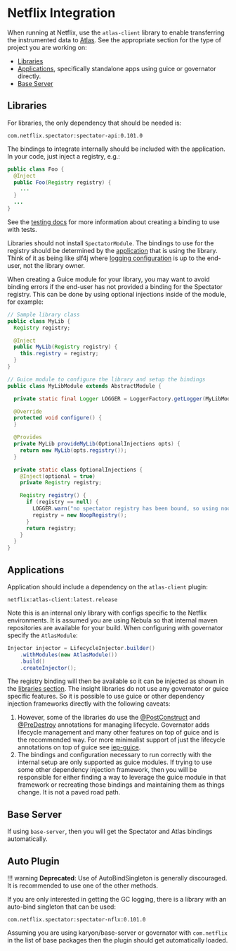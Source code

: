 # Netflix Integration

When running at Netflix, use the `atlas-client` library to enable transferring the
instrumented data to [Atlas](http://github.com/Netflix/atlas/wiki/). See the appropriate
section for the type of project you are working on:

* [Libraries](#libraries)
* [Applications](#applications), specifically standalone apps using guice or governator directly.
* [Base Server](#base-server)

## Libraries

For libraries, the only dependency that should be needed is:

```
com.netflix.spectator:spectator-api:0.101.0
```

The bindings to integrate internally should be included with the application. In your code,
just inject a registry, e.g.:

```java
public class Foo {
  @Inject
  public Foo(Registry registry) {
    ...
  }
  ...
}
```

See the [testing docs](testing.md) for more information about creating a binding to use with tests.

Libraries should not install `SpectatorModule`. The bindings to use for the registry should be
determined by the [application](#application) that is using the library. Think of it as being like
slf4j where [logging configuration] is up to the end-user, not the library owner.

[logging configuration]: https://www.slf4j.org/faq.html#configure_logging

When creating a Guice module for your library, you may want to avoid binding errors if the end-user
has not provided a binding for the Spectator registry. This can be done by using optional injections
inside of the module, for example:

```java
// Sample library class
public class MyLib {
  Registry registry;

  @Inject
  public MyLib(Registry registry) {
    this.registry = registry;
  }
}

// Guice module to configure the library and setup the bindings
public class MyLibModule extends AbstractModule {

  private static final Logger LOGGER = LoggerFactory.getLogger(MyLibModule.class);

  @Override
  protected void configure() {
  }

  @Provides
  private MyLib provideMyLib(OptionalInjections opts) {
    return new MyLib(opts.registry());
  }

  private static class OptionalInjections {
    @Inject(optional = true)
    private Registry registry;

    Registry registry() {
      if (registry == null) {
        LOGGER.warn("no spectator registry has been bound, so using noop implementation");
        registry = new NoopRegistry();
      }
      return registry;
    }
  }
}
```

## Applications

Application should include a dependency on the `atlas-client` plugin:

```
netflix:atlas-client:latest.release
```

Note this is an internal only library with configs specific to the Netflix environments. It
is assumed you are using Nebula so that internal maven repositories are available for your
build. When configuring with governator specify the `AtlasModule`:

```java
Injector injector = LifecycleInjector.builder()
    .withModules(new AtlasModule())
    .build()
    .createInjector();
```

The registry binding will then be available so it can be injected as shown in the
[libraries section](#libraries). The insight libraries do not use any governator or guice
specific features. So it is possible to use guice or other dependency injection frameworks
directly with the following caveats:

1. However, some of the libraries do use the
[@PostConstruct](http://docs.oracle.com/javaee/7/api/javax/annotation/PostConstruct.html) and
[@PreDestroy](http://docs.oracle.com/javaee/7/api/javax/annotation/PreDestroy.html) annotations
for managing lifecycle. Governator adds lifecycle management and many other features on top of
guice and is the recommended way. For more minimalist support of just the lifecycle annotations
on top of guice see [iep-guice](https://github.com/Netflix/iep/tree/master/iep-guice#description).
2. The bindings and configuration necessary to run correctly with the internal setup are only
supported as guice modules. If trying to use some other dependency injection framework, then
you will be responsible for either finding a way to leverage the guice module in that framework
or recreating those bindings and maintaining them as things change. It is not a paved road path.

## Base Server

If using `base-server`, then you will get the Spectator and Atlas bindings automatically.

## Auto Plugin

!!! warning
    **Deprecated**: Use of AutoBindSingleton is generally discouraged. It is recommended to
    use one of the other methods.

If you are only interested in getting the GC logging, there is a library with an auto-bind
singleton that can be used:

```
com.netflix.spectator:spectator-nflx:0.101.0
```

Assuming you are using karyon/base-server or governator with `com.netflix` in the list of base
packages then the plugin should get automatically loaded.
